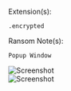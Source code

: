 Extension(s): 
```
.encrypted
```
Ransom Note(s): 
```
Popup Window
``` 
![Screenshot](https://github.com/user-attachments/assets/fbed6dea-2ef2-44d5-8cd6-c0e6647db09b)  
![Screenshot](https://github.com/user-attachments/assets/5048c624-349a-44f3-8076-0a1d0f72fe29)  
